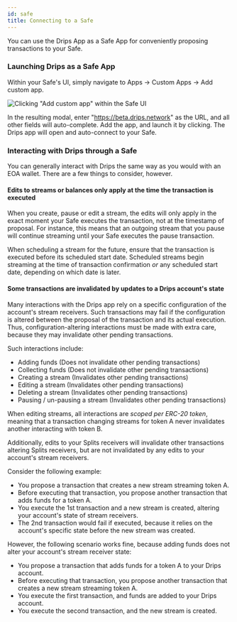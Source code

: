 ```yaml
---
id: safe
title: Connecting to a Safe
---
```


You can use the Drips App as a Safe App for conveniently proposing transactions to your Safe.

### Launching Drips as a Safe App

Within your Safe's UI, simply navigate to Apps → Custom Apps → Add custom app.

![Clicking "Add custom app" within the Safe UI](/img/drips-app/safe/1.png)

In the resulting modal, enter "https://beta.drips.network" as the URL, and all other fields will auto-complete. Add the app, and launch it by clicking. The Drips app will open and auto-connect to your Safe.

### Interacting with Drips through a Safe

You can generally interact with Drips the same way as you would with an EOA wallet. There are a few things to consider, however.

#### Edits to streams or balances only apply at the time the transaction is executed

When you create, pause or edit a stream, the edits will only apply in the exact moment your Safe executes the transaction, not at the timestamp of proposal. For instance, this means that an outgoing stream that you pause will continue streaming until your Safe executes the pause transaction.

When scheduling a stream for the future, ensure that the transaction is executed before its scheduled start date. Scheduled streams begin streaming at the time of transaction confirmation *or* any scheduled start date, depending on which date is later.

#### Some transactions are invalidated by updates to a Drips account's state

Many interactions with the Drips app rely on a specific configuration of the account's stream receivers. Such transactions may fail if the configuration is altered between the proposal of the transaction and its actual execution. Thus, configuration-altering interactions must be made with extra care, because they may invalidate other pending transactions.

Such interactions include:

- Adding funds (Does not invalidate other pending transactions)
- Collecting funds (Does not invalidate other pending transactions)
- Creating a stream (Invalidates other pending transactions)
- Editing a stream (Invalidates other pending transactions)
- Deleting a stream (Invalidates other pending transactions)
- Pausing / un-pausing a stream (Invalidates other pending transactions)

When editing streams, all interactions are *scoped per ERC-20 token*, meaning that a transaction changing streams for token A never invalidates another interacting with token B.

Additionally, edits to your Splits receivers will invalidate other transactions altering Splits receivers, but are not invalidated by any edits to your account's stream receivers.

Consider the following example:

- You propose a transaction that creates a new stream streaming token A.
- Before executing that transaction, you propose another transaction that adds funds for a token A.
- You execute the 1st transaction and a new stream is created, altering your account's state of stream receivers.
- The 2nd transaction would fail if executed, because it relies on the account's specific state before the new stream was created.

However, the following scenario works fine, because adding funds does not alter your account's stream receiver state:

- You propose a transaction that adds funds for a token A to your Drips account.
- Before executing that transaction, you propose another transaction that creates a new stream streaming token A.
- You execute the first transaction, and funds are added to your Drips account.
- You execute the second transaction, and the new stream is created.

